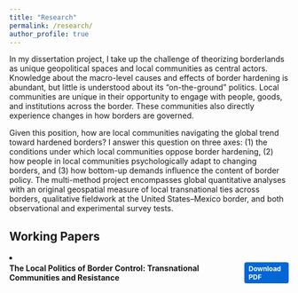 ```yaml
---
title: "Research"
permalink: /research/
author_profile: true
---
```


In my dissertation project, I take up the challenge of theorizing borderlands as unique geopolitical spaces and local communities as central actors. Knowledge about the macro-level causes and effects of border hardening is abundant, but little is understood about its “on-the-ground” politics. Local communities are unique in their opportunity to engage with people, goods, and institutions across the border. These communities also directly experience changes in how borders are governed. 

Given this position, how are local communities navigating the global trend toward hardened borders? I answer this question on three axes: (1) the conditions under which local communities oppose border hardening, (2) how people in local communities psychologically adapt to changing borders, and (3) how bottom-up demands influence the content of border policy. The multi-method project encompasses global quantitative analyses with an original geospatial measure of local transnational ties across borders, qualitative fieldwork at the United States–Mexico border, and both observational and experimental survey tests.

## Working Papers

<div style="margin-bottom:1.5em;">

  <details>
    <summary style="cursor:pointer; font-weight:bold; list-style:inside;">
      <div style="display:flex; align-items:center; justify-content:space-between;">
        <span>The Local Politics of Border Control: Transnational Communities and Resistance</span>
        <a href="/files/resistance_coltman-cormier.pdf" download
           style="background-color:#0366d6; color:white; padding:4px 8px; font-size:0.85em; border-radius:4px; text-decoration:none; margin-left:10px;">
           Download PDF
        </a>
      </div>
    </summary>
    <p>
      States are increasingly hardening borders. Scholars have dedicated substantial attention to this phenomenon, but little is known about its local politics. This study takes up the challenge of theorizing borderlands as unique geopolitical spaces and the communities therein as central actors. Transnational communities with cross-border ties depend on mobility, which disposes them to contest border hardening. This theory is tested and expanded via a mixed-methods design leveraging the coronavirus pandemic context in which most states closed their borders. Global quantitative analysis finds that transnationality predicts local protest against border closures. Interviews in two outlier communities that are highly transnational but did not resist a border closure show that its accommodation of border-related industries forestalled discontent. This indicates that selective border hardening, which accounts for local flows, is less likely to spark conflict. The findings point to local communities as a key actor in border politics deserving more attention.
    </p>
  </details>

</div>



